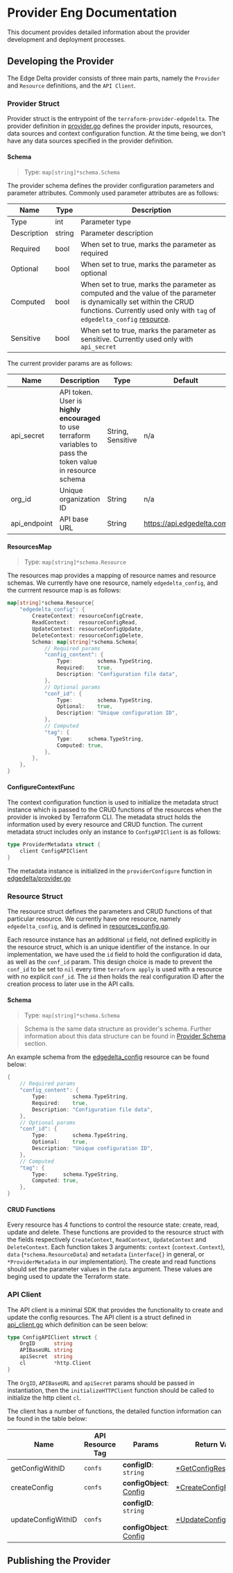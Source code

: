 # Provider Eng Documentation

This document provides detailed information about the provider development and deployment processes.

## Developing the Provider

The Edge Delta provider consists of three main parts, namely the `Provider` and `Resource` definitions, and the `API Client`.

### Provider Struct

Provider struct is the entrypoint of the `terraform-provider-edgedelta`. The provider definition in [provider.go](../edgedelta/provider.go) defines the provider inputs, resources, data sources and context configuration function. At the time being, we don't have any data sources specified in the provider definition.

#### Schema

> Type: `map[string]*schema.Schema`

The provider schema defines the provider configuration parameters and parameter attributes. Commonly used parameter attributes are as follows:

| Name | Type | Description |
|------|------|-------------|
|Type|int|Parameter type|
|Description|string|Parameter description|
|Required|bool|When set to true, marks the parameter as required|
|Optional|bool|When set to true, marks the parameter as optional|
|Computed|bool|When set to true, marks the parameter as computed and the value of the parameter is dynamically set within the CRUD functions. Currently used only with `tag` of `edgedelta_config` [resource](#resource-struct).|
|Sensitive|bool|When set to true, marks the parameter as sensitive. Currently used only with `api_secret`|


The current provider params are as follows:

| Name         | Description                                                                                                        | Type               | Default                   | Required |
|--------------|--------------------------------------------------------------------------------------------------------------------|--------------------|---------------------------|----------|
| api_secret   | API token. User is  **highly encouraged**  to use terraform variables to pass the token value in resource schema | String,  Sensitive | n/a                       | yes      |
| org_id       | Unique organization ID                                                                                             | String             | n/a                       | yes      |
| api_endpoint | API base URL                                                                                                       | String             | https://api.edgedelta.com | no       |

#### ResourcesMap

> Type: `map[string]*schema.Resource`

The resources map provides a mapping of resource names and resource schemas. We currently have one resource, namely `edgedelta_config`, and the currrent resource map is as follows:

```go
map[string]*schema.Resource{
    "edgedelta_config": {
        CreateContext: resourceConfigCreate,
        ReadContext:   resourceConfigRead,
        UpdateContext: resourceConfigUpdate,
        DeleteContext: resourceConfigDelete,
        Schema: map[string]*schema.Schema{
            // Required params
            "config_content": {
                Type:        schema.TypeString,
                Required:    true,
                Description: "Configuration file data",
            },
            // Optional params
            "conf_id": {
                Type:        schema.TypeString,
                Optional:    true,
                Description: "Unique configuration ID",
            },
            // Computed
            "tag": {
                Type:     schema.TypeString,
                Computed: true,
            },
        },
    },
}
```

#### ConfigureContextFunc

The context configuration function is used to initialize the metadata struct instance which is passed to the CRUD functions of the resources when the provider is invoked by Terraform CLI. The metadata struct holds the information used by every resource and CRUD function. The current metadata struct includes only an instance to `ConfigAPIClient` is as follows:

```go
type ProviderMetadata struct {
    client ConfigAPIClient
}
```

The metadata instance is initialized in the `providerConfigure` function in [edgedelta/provider.go](../edgedelta/provider.go)

### Resource Struct

The resource struct defines the parameters and CRUD functions of that particular resource. We currently have one resource, namely `edgedelta_config`, and is defined in [resources_config.go](../edgedelta/resources_config.go).

Each resource instance has an additional `id` field, not defined explicitly in the resource struct, which is an unique identifier of the instance. In our implementation, we have used the `id` field to hold the configuration id data, as well as the `conf_id` param. This design choice is made to prevent the `conf_id` to be set to `nil` every time `terraform apply` is used with a resource with no explicit `conf_id`. The `id` then holds the real configuration ID after the creation process to later use in the API calls.

#### Schema

> Type: `map[string]*schema.Schema`

> Schema is the same data structure as provider's schema. Further information about this data structure can be found in [Provider Schema](#schema) section.

An example schema from the [edgedelta_config](../edgedelta/resources_config.go) resource can be found below:

```go
{
    // Required params
    "config_content": {
        Type:        schema.TypeString,
        Required:    true,
        Description: "Configuration file data",
    },
    // Optional params
    "conf_id": {
        Type:        schema.TypeString,
        Optional:    true,
        Description: "Unique configuration ID",
    },
    // Computed
    "tag": {
        Type:     schema.TypeString,
        Computed: true,
    },
}
```

#### CRUD Functions

Every resource has 4 functions to control the resource state: create, read, update and delete. These functions are provided to the resource struct with the fields respectively `CreateContext`, `ReadContext`, `UpdateContext` and `DeleteContext`. Each function takes 3 arguments: `context` (`context.Context`), `data` (`*schema.ResourceData`) and `metadata` (`interface{}` in general, or `*ProviderMetadata` in our implementation). The create and read functions should set the parameter values in the `data` argument. These values are beging used to update the Terraform state. 

### API Client

The API client is a minimal SDK that provides the functionality to create and update the config resources. The API client is a struct defined in [api_client.go](../edgedelta/api_client.go) which definition can be seen below:

```go
type ConfigAPIClient struct {
	OrgID      string
	APIBaseURL string
	apiSecret  string
	cl         *http.Client
}
```

The `OrgID`, `APIBaseURL` and `apiSecret` params should be passed in instantiation, then the `initializeHTTPClient` function should be called to initialize the http client `cl`.

The client has a number of functions, the detailed function information can be found in the table below:

|Name|API Resource Tag|Params|Return Value|
|-|-|-|-|
|getConfigWithID|`confs`|**configID**: `string`|[*GetConfigResponse](../edgedelta/types.go)|
|createConfig|`confs`|**configObject**: [Config](../edgedelta/types.go)|[*CreateConfigResponse](../edgedelta/types.go)|
|updateConfigWithID|`confs`|**configID**: `string` <br><br>  **configObject**: [Config](../edgedelta/types.go)|[*UpdateConfigResponse](../edgedelta/types.go)|

## Publishing the Provider
